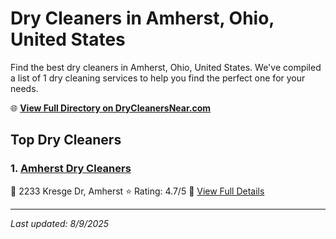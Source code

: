 # Dry Cleaners in Amherst, Ohio, United States

Find the best dry cleaners in Amherst, Ohio, United States. We've compiled a list of 1 dry cleaning services to help you find the perfect one for your needs.

🌐 **[View Full Directory on DryCleanersNear.com](https://drycleanersnear.com/city/US/Ohio/Amherst)**

## Top Dry Cleaners

### 1. [Amherst Dry Cleaners](https://drycleanersnear.com/dryCleaner/6875b66a9b5c02c2ea277f22/amherst-dry-cleaners)
📍 2233 Kresge Dr, Amherst
⭐ Rating: 4.7/5
🔗 [View Full Details](https://drycleanersnear.com/dryCleaner/6875b66a9b5c02c2ea277f22/amherst-dry-cleaners)


---

*Last updated: 8/9/2025*
